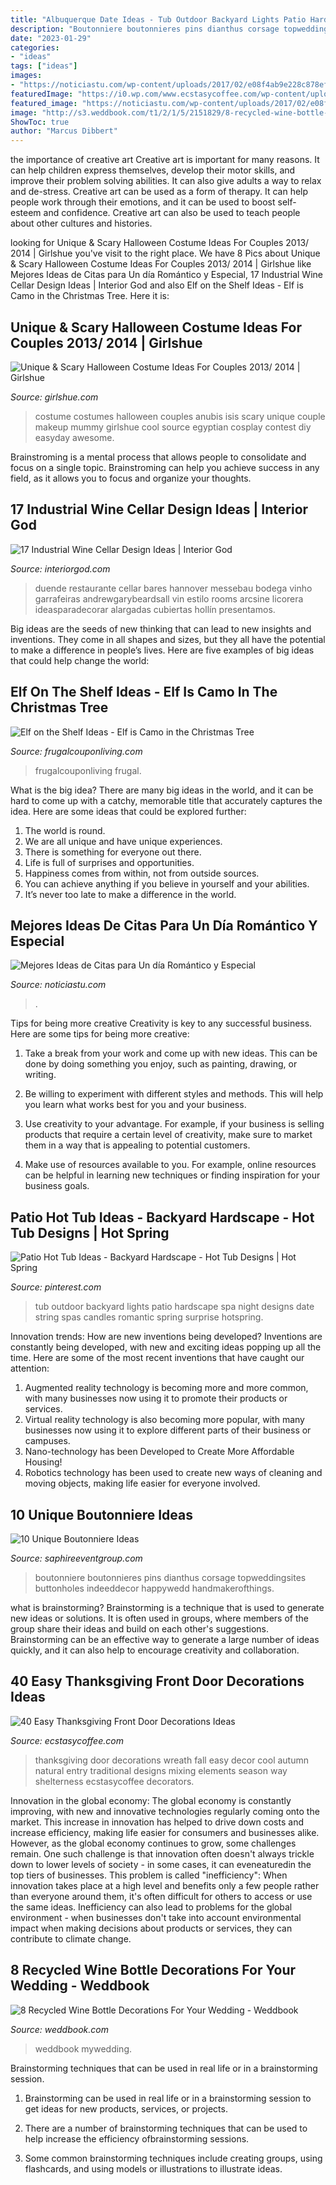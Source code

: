 ```yaml
---
title: "Albuquerque Date Ideas - Tub Outdoor Backyard Lights Patio Hardscape Spa Night Designs Date String Spas Candles Romantic Spring Surprise Hotspring"
description: "Boutonniere boutonnieres pins dianthus corsage topweddingsites buttonholes indeeddecor happywedd handmakerofthings"
date: "2023-01-29"
categories:
- "ideas"
tags: ["ideas"]
images:
- "https://noticiastu.com/wp-content/uploads/2017/02/e08f4ab9e228c878ef3ca6ab7f99518e-768x1149.jpg"
featuredImage: "https://i0.wp.com/www.ecstasycoffee.com/wp-content/uploads/2016/10/Thanksgiving-Front-Door-Decorations-Ideas-3.jpg"
featured_image: "https://noticiastu.com/wp-content/uploads/2017/02/e08f4ab9e228c878ef3ca6ab7f99518e-768x1149.jpg"
image: "http://s3.weddbook.com/t1/2/1/5/2151829/8-recycled-wine-bottle-decorations-for-your-wedding.jpg"
ShowToc: true
author: "Marcus Dibbert"
---
```



the importance of creative art
Creative art is important for many reasons. It can help children express themselves, develop their motor skills, and improve their problem solving abilities. It can also give adults a way to relax and de-stress.
Creative art can be used as a form of therapy. It can help people work through their emotions, and it can be used to boost self-esteem and confidence. Creative art can also be used to teach people about other cultures and histories.

	

		
looking for Unique &amp; Scary Halloween Costume Ideas For Couples 2013/ 2014 | Girlshue you've visit to the right place. We have 8 Pics about Unique &amp; Scary Halloween Costume Ideas For Couples 2013/ 2014 | Girlshue like Mejores Ideas de Citas para Un día Romántico y Especial, 17 Industrial Wine Cellar Design Ideas | Interior God and also Elf on the Shelf Ideas - Elf is Camo in the Christmas Tree. Here it is:
		
    
## Unique &amp; Scary Halloween Costume Ideas For Couples 2013/ 2014 | Girlshue

<img loading=lazy src="http://www.girlshue.com/wp-content/uploads/2016/07/unnamed-file-2453.jpg" onerror="this.onerror=null;this.src='https://tse3.mm.bing.net/th?id=OIP.KECqiU10vnKM3jbK6leNnAAAAA&amp;pid=15.1';" alt="Unique &amp; Scary Halloween Costume Ideas For Couples 2013/ 2014 | Girlshue">

_Source: girlshue.com_

>costume costumes halloween couples anubis isis scary unique couple makeup mummy girlshue cool source egyptian cosplay contest diy easyday awesome. 

	

Brainstroming is a mental process that allows people to consolidate and focus on a single topic. Brainstroming can help you achieve success in any field, as it allows you to focus and organize your thoughts.

    
## 17 Industrial Wine Cellar Design Ideas | Interior God

<img loading=lazy src="https://www.interiorgod.com/wp-content/uploads/2016/04/Wine-bar-design-ideas.jpg" onerror="this.onerror=null;this.src='https://tse2.mm.bing.net/th?id=OIP.JT_OSoTtkUg5rRGaMWz6XwHaKi&amp;pid=15.1';" alt="17 Industrial Wine Cellar Design Ideas | Interior God">

_Source: interiorgod.com_

>duende restaurante cellar bares hannover messebau bodega vinho garrafeiras andrewgarybeardsall vin estilo rooms arcsine licorera ideasparadecorar alargadas cubiertas hollín presentamos. 

	

Big ideas are the seeds of new thinking that can lead to new insights and inventions. They come in all shapes and sizes, but they all have the potential to make a difference in people’s lives. Here are five examples of big ideas that could help change the world: 

    
## Elf On The Shelf Ideas - Elf Is Camo In The Christmas Tree

<img loading=lazy src="https://www.frugalcouponliving.com/wp-content/uploads/2014/11/Elf-on-the-shelf-ideas-camo-frugal-coupon-living.jpg" onerror="this.onerror=null;this.src='https://tse2.mm.bing.net/th?id=OIP.7r37pjWjbchiaOhq1IXnjgHaLH&amp;pid=15.1';" alt="Elf on the Shelf Ideas - Elf is Camo in the Christmas Tree">

_Source: frugalcouponliving.com_

>frugalcouponliving frugal. 

	

What is the big idea?
There are many big ideas in the world, and it can be hard to come up with a catchy, memorable title that accurately captures the idea. Here are some ideas that could be explored further: 
1. The world is round. 
2. We are all unique and have unique experiences. 
3. There is something for everyone out there. 
4. Life is full of surprises and opportunities. 
5. Happiness comes from within, not from outside sources. 
6. You can achieve anything if you believe in yourself and your abilities. 
7. It’s never too late to make a difference in the world.

    
## Mejores Ideas De Citas Para Un Día Romántico Y Especial

<img loading=lazy src="https://noticiastu.com/wp-content/uploads/2017/02/e08f4ab9e228c878ef3ca6ab7f99518e-768x1149.jpg" onerror="this.onerror=null;this.src='https://tse2.mm.bing.net/th?id=OIP.vPbM9LkHw_9nqQTC_pvQ9QHaLF&amp;pid=15.1';" alt="Mejores Ideas de Citas para Un día Romántico y Especial">

_Source: noticiastu.com_

>. 

	

Tips for being more creative
Creativity is key to any successful business. Here are some tips for being more creative:
1. Take a break from your work and come up with new ideas. This can be done by doing something you enjoy, such as painting, drawing, or writing.

2. Be willing to experiment with different styles and methods. This will help you learn what works best for you and your business.

3. Use creativity to your advantage. For example, if your business is selling products that require a certain level of creativity, make sure to market them in a way that is appealing to potential customers.

4. Make use of resources available to you. For example, online resources can be helpful in learning new techniques or finding inspiration for your business goals.


    
## Patio Hot Tub Ideas - Backyard Hardscape - Hot Tub Designs | Hot Spring

<img loading=lazy src="https://i.pinimg.com/736x/da/51/6c/da516cddfa253bad7ecd56d4f7ee56d5--outdoor-spa-string-of-lights.jpg" onerror="this.onerror=null;this.src='https://tse1.mm.bing.net/th?id=OIP.RQFkzDQbNCRyqdjEwMMo7gHaLR&amp;pid=15.1';" alt="Patio Hot Tub Ideas - Backyard Hardscape - Hot Tub Designs | Hot Spring">

_Source: pinterest.com_

>tub outdoor backyard lights patio hardscape spa night designs date string spas candles romantic spring surprise hotspring. 

	

Innovation trends: How are new inventions being developed?
Inventions are constantly being developed, with new and exciting ideas popping up all the time. Here are some of the most recent inventions that have caught our attention:
1. Augmented reality technology is becoming more and more common, with many businesses now using it to promote their products or services.
2. Virtual reality technology is also becoming more popular, with many businesses now using it to explore different parts of their business or campuses.
3. Nano-technology has been Developed to Create More Affordable Housing!
4. Robotics technology has been used to create new ways of cleaning and moving objects, making life easier for everyone involved.

    
## 10 Unique Boutonniere Ideas

<img loading=lazy src="https://www.saphireeventgroup.com/wp-content/uploads/files/3514/5694/2696/unique_boutonniere_2.jpg" onerror="this.onerror=null;this.src='https://tse4.mm.bing.net/th?id=OIP.eG_JgGc5Wp7sh9P6XiKuPgAAAA&amp;pid=15.1';" alt="10 Unique Boutonniere Ideas">

_Source: saphireeventgroup.com_

>boutonniere boutonnieres pins dianthus corsage topweddingsites buttonholes indeeddecor happywedd handmakerofthings. 

	

what is brainstorming?
Brainstorming is a technique that is used to generate new ideas or solutions. It is often used in groups, where members of the group share their ideas and build on each other's suggestions. Brainstorming can be an effective way to generate a large number of ideas quickly, and it can also help to encourage creativity and collaboration.

    
## 40 Easy Thanksgiving Front Door Decorations Ideas

<img loading=lazy src="https://i0.wp.com/www.ecstasycoffee.com/wp-content/uploads/2016/10/Thanksgiving-Front-Door-Decorations-Ideas-3.jpg" onerror="this.onerror=null;this.src='https://tse3.mm.bing.net/th?id=OIP.cDUlo7ADIpu0MG1sqyITawHaLJ&amp;pid=15.1';" alt="40 Easy Thanksgiving Front Door Decorations Ideas">

_Source: ecstasycoffee.com_

>thanksgiving door decorations wreath fall easy decor cool autumn natural entry traditional designs mixing elements season way shelterness ecstasycoffee decorators. 

	

Innovation in the global economy:
The global economy is constantly improving, with new and innovative technologies regularly coming onto the market. This increase in innovation has helped to drive down costs and increase efficiency, making life easier for consumers and businesses alike. However, as the global economy continues to grow, some challenges remain. One such challenge is that innovation often doesn't always trickle down to lower levels of society - in some cases, it can eveneaturedin the top tiers of businesses. This problem is called "inefficiency": When innovation takes place at a high level and benefits only a few people rather than everyone around them, it's often difficult for others to access or use the same ideas. Inefficiency can also lead to problems for the global environment - when businesses don't take into account environmental impact when making decisions about products or services, they can contribute to climate change.

    
## 8 Recycled Wine Bottle Decorations For Your Wedding - Weddbook

<img loading=lazy src="http://s3.weddbook.com/t1/2/1/5/2151829/8-recycled-wine-bottle-decorations-for-your-wedding.jpg" onerror="this.onerror=null;this.src='https://tse4.mm.bing.net/th?id=OIP.TTYlS1iJpU32QgsQkn9fNQHaJ3&amp;pid=15.1';" alt="8 Recycled Wine Bottle Decorations For Your Wedding - Weddbook">

_Source: weddbook.com_

>weddbook mywedding. 

	

Brainstorming techniques that can be used in real life or in a brainstorming session.
1. Brainstorming can be used in real life or in a brainstorming session to get ideas for new products, services, or projects.
2. There are a number of brainstorming techniques that can be used to help increase the efficiency ofbrainstorming sessions.

3. Some common brainstorming techniques include creating groups, using flashcards, and using models or illustrations to illustrate ideas.

